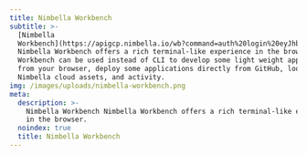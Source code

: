 ```yaml
---
title: Nimbella Workbench
subtitle: >-
  [Nimbella
  Workbench](https://apigcp.nimbella.io/wb?command=auth%20login%20eyJhbmF1ZCI6Im5pbWJlbGxhIn0.HOhNcoSEO9eGsdMc01JvOPvgkCJLAEXT9cR0z6NkT2g)
  Nimbella Workbench offers a rich terminal-like experience in the browser.
  Workbench can be used instead of CLI to develop some light weight applications
  from your browser, deploy some applications directly from GitHub, look at your
  Nimbella cloud assets, and activity.
img: /images/uploads/nimbella-workbench.png
meta:
  description: >-
    Nimbella Workbench Nimbella Workbench offers a rich terminal-like experience
    in the browser.
  noindex: true
  title: Nimbella Workbench
---
```


